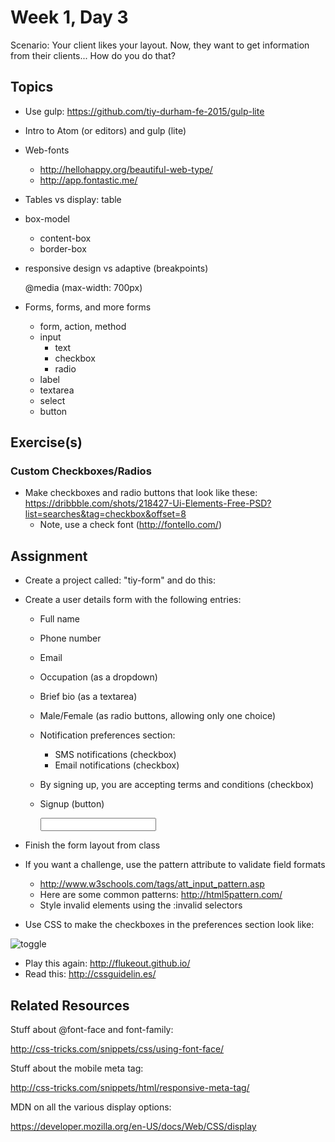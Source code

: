 # Week 1, Day 3

Scenario: Your client likes your layout. Now, they want to get information from
their clients... How do you do that?

## Topics

- Use gulp: https://github.com/tiy-durham-fe-2015/gulp-lite
- Intro to Atom (or editors) and gulp (lite)

- Web-fonts
  - http://hellohappy.org/beautiful-web-type/
  - http://app.fontastic.me/

- Tables vs display: table

- box-model
  - content-box
  - border-box

- responsive design vs adaptive (breakpoints)

    @media (max-width: 700px)

- Forms, forms, and more forms
  - form, action, method
  - input
    - text
    - checkbox
    - radio
  - label
  - textarea
  - select
  - button


## Exercise(s)

### Custom Checkboxes/Radios

- Make checkboxes and radio buttons that look like these:
https://dribbble.com/shots/218427-Ui-Elements-Free-PSD?list=searches&tag=checkbox&offset=8
  - Note, use a check font (http://fontello.com/)

## Assignment

- Create a project called: "tiy-form" and do this:

- Create a user details form with the following entries:
  - Full name
  - Phone number
  - Email
  - Occupation (as a dropdown)
  - Brief bio (as a textarea)
  - Male/Female (as radio buttons, allowing only one choice)
  - Notification preferences section:
    - SMS notifications (checkbox)
    - Email notifications (checkbox)
  - By signing up, you are accepting terms and conditions (checkbox)
  - Signup (button)

    <input type="text" pattern="[A-Za-z]{3}">

- Finish the form layout from class

- If you want a challenge, use the pattern attribute to validate field formats
  - http://www.w3schools.com/tags/att_input_pattern.asp
  - Here are some common patterns: http://html5pattern.com/
  - Style invalid elements using the :invalid selectors

- Use CSS to make the checkboxes in the preferences section look like:

![toggle](https://github.com/tiy-durham-fe-2015/curriculum/raw/master/img/checkbox-toggle.gif)

- Play this again: http://flukeout.github.io/
- Read this: http://cssguidelin.es/

## Related Resources

Stuff about @font-face and font-family:

http://css-tricks.com/snippets/css/using-font-face/

Stuff about the mobile meta tag:

http://css-tricks.com/snippets/html/responsive-meta-tag/

MDN on all the various display options:

https://developer.mozilla.org/en-US/docs/Web/CSS/display
